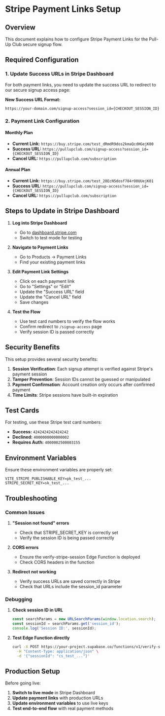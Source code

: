 # Stripe Payment Links Setup

## Overview
This document explains how to configure Stripe Payment Links for the Pull-Up Club secure signup flow.

## Required Configuration

### 1. Update Success URLs in Stripe Dashboard

For both payment links, you need to update the success URL to redirect to our secure signup access page:

**New Success URL Format:**
```
https://your-domain.com/signup-access?session_id={CHECKOUT_SESSION_ID}
```

### 2. Payment Link Configuration

#### Monthly Plan
- **Current Link:** `https://buy.stripe.com/test_dRmdR9dos2kmaQcdHGejK00`
- **Success URL:** `https://pullupclub.com/signup-access?session_id={CHECKOUT_SESSION_ID}`
- **Cancel URL:** `https://pullupclub.com/subscription`

#### Annual Plan
- **Current Link:** `https://buy.stripe.com/test_28EcN5dosf784rO0UUejK01`
- **Success URL:** `https://pullupclub.com/signup-access?session_id={CHECKOUT_SESSION_ID}`
- **Cancel URL:** `https://pullupclub.com/subscription`

## Steps to Update in Stripe Dashboard

1. **Log into Stripe Dashboard**
   - Go to [dashboard.stripe.com](https://dashboard.stripe.com)
   - Switch to test mode for testing

2. **Navigate to Payment Links**
   - Go to Products → Payment Links
   - Find your existing payment links

3. **Edit Payment Link Settings**
   - Click on each payment link
   - Go to "Settings" or "Edit"
   - Update the "Success URL" field
   - Update the "Cancel URL" field
   - Save changes

4. **Test the Flow**
   - Use test card numbers to verify the flow works
   - Confirm redirect to `/signup-access` page
   - Verify session ID is passed correctly

## Security Benefits

This setup provides several security benefits:

1. **Session Verification**: Each signup attempt is verified against Stripe's payment session
2. **Tamper Prevention**: Session IDs cannot be guessed or manipulated
3. **Payment Confirmation**: Account creation only occurs after confirmed payment
4. **Time Limits**: Stripe sessions have built-in expiration

## Test Cards

For testing, use these Stripe test card numbers:

- **Success:** `4242424242424242`
- **Declined:** `4000000000000002`
- **Requires Auth:** `4000002500003155`

## Environment Variables

Ensure these environment variables are properly set:

```env
VITE_STRIPE_PUBLISHABLE_KEY=pk_test_...
STRIPE_SECRET_KEY=sk_test_...
```

## Troubleshooting

### Common Issues

1. **"Session not found" errors**
   - Check that STRIPE_SECRET_KEY is correctly set
   - Verify the session ID is being passed correctly

2. **CORS errors**
   - Ensure the verify-stripe-session Edge Function is deployed
   - Check CORS headers in the function

3. **Redirect not working**
   - Verify success URLs are saved correctly in Stripe
   - Check that URLs include the session_id parameter

### Debugging

1. **Check session ID in URL**
   ```javascript
   const searchParams = new URLSearchParams(window.location.search);
   const sessionId = searchParams.get('session_id');
   console.log('Session ID:', sessionId);
   ```

2. **Test Edge Function directly**
   ```bash
   curl -X POST https://your-project.supabase.co/functions/v1/verify-stripe-session \
     -H "Content-Type: application/json" \
     -d '{"sessionId": "cs_test_..."}'
   ```

## Production Setup

Before going live:

1. **Switch to live mode** in Stripe Dashboard
2. **Update payment links** with production URLs
3. **Update environment variables** to use live keys
4. **Test end-to-end flow** with real payment methods 